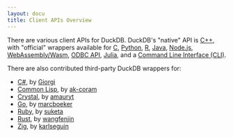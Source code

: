 ```yaml
---
layout: docu
title: Client APIs Overview
---
```


There are various client APIs for DuckDB. DuckDB's "native" API is [C++](cpp), with "official" wrappers available for [C](c/overview), [Python](python/overview), [R](r), [Java](java), [Node.js](nodejs/overview), [WebAssembly/Wasm](wasm/overview), [ODBC API](odbc/overview), [Julia](julia), and a [Command Line Interface (CLI)](cli).

There are also contributed third-party DuckDB wrappers for:

* [C#](https://github.com/Giorgi/DuckDB.NET), by [Giorgi](https://github.com/Giorgi)
* [Common Lisp](https://github.com/ak-coram/cl-duckdb), by [ak-coram](https://github.com/ak-coram)
* [Crystal](https://github.com/amauryt/crystal-duckdb), by [amauryt](https://github.com/amauryt)
* [Go](https://github.com/marcboeker/go-duckdb), by [marcboeker](https://github.com/marcboeker)
* [Ruby](https://github.com/suketa/ruby-duckdb), by [suketa](https://github.com/suketa)
* [Rust](https://github.com/wangfenjin/duckdb-rs), by [wangfenjin](https://github.com/wangfenjin)
* [Zig](https://github.com/karlseguin/zuckdb.zig), by [karlseguin](https://github.com/karlseguin)
